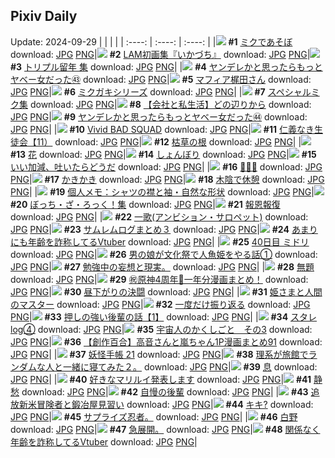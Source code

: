 ## Pixiv Daily
Update: 2024-09-29
|      |      |      |
| :----: | :----: | :----: |
|![](https://pixiv.microyu.workers.dev/c/240x480/img-master/img/2024/09/27/16/16/46/122811803_p0_master1200.jpg) **#1** [ミクであそぼ](https://www.pixiv.net/artworks/122811803) download: [JPG](https://pixiv.microyu.workers.dev/img-original/img/2024/09/27/16/16/46/122811803_p0.jpg) [PNG](https://pixiv.microyu.workers.dev/img-original/img/2024/09/27/16/16/46/122811803_p0.png)|![](https://pixiv.microyu.workers.dev/c/240x480/img-master/img/2024/09/27/00/02/24/122798429_p0_master1200.jpg) **#2** [LAM初画集『いかづち』](https://www.pixiv.net/artworks/122798429) download: [JPG](https://pixiv.microyu.workers.dev/img-original/img/2024/09/27/00/02/24/122798429_p0.jpg) [PNG](https://pixiv.microyu.workers.dev/img-original/img/2024/09/27/00/02/24/122798429_p0.png)|![](https://pixiv.microyu.workers.dev/c/240x480/img-master/img/2024/09/27/16/50/09/122813087_p0_master1200.jpg) **#3** [トリプル留年 集](https://www.pixiv.net/artworks/122813087) download: [JPG](https://pixiv.microyu.workers.dev/img-original/img/2024/09/27/16/50/09/122813087_p0.jpg) [PNG](https://pixiv.microyu.workers.dev/img-original/img/2024/09/27/16/50/09/122813087_p0.png)|
|![](https://pixiv.microyu.workers.dev/c/240x480/img-master/img/2024/09/27/00/00/57/122798288_p0_master1200.jpg) **#4** [ヤンデレかと思ったらもっとヤベー女だった㊸](https://www.pixiv.net/artworks/122798288) download: [JPG](https://pixiv.microyu.workers.dev/img-original/img/2024/09/27/00/00/57/122798288_p0.jpg) [PNG](https://pixiv.microyu.workers.dev/img-original/img/2024/09/27/00/00/57/122798288_p0.png)|![](https://pixiv.microyu.workers.dev/c/240x480/img-master/img/2024/09/27/00/00/29/122798180_p0_master1200.jpg) **#5** [マフィア梶田さん](https://www.pixiv.net/artworks/122798180) download: [JPG](https://pixiv.microyu.workers.dev/img-original/img/2024/09/27/00/00/29/122798180_p0.jpg) [PNG](https://pixiv.microyu.workers.dev/img-original/img/2024/09/27/00/00/29/122798180_p0.png)|![](https://pixiv.microyu.workers.dev/c/240x480/img-master/img/2024/09/27/15/40/36/122811976_p0_master1200.jpg) **#6** [ミクガキシリーズ](https://www.pixiv.net/artworks/122811976) download: [JPG](https://pixiv.microyu.workers.dev/img-original/img/2024/09/27/15/40/36/122811976_p0.jpg) [PNG](https://pixiv.microyu.workers.dev/img-original/img/2024/09/27/15/40/36/122811976_p0.png)|
|![](https://pixiv.microyu.workers.dev/c/240x480/img-master/img/2024/09/27/16/52/00/122812073_p0_master1200.jpg) **#7** [スペシャルミク集](https://www.pixiv.net/artworks/122812073) download: [JPG](https://pixiv.microyu.workers.dev/img-original/img/2024/09/27/16/52/00/122812073_p0.jpg) [PNG](https://pixiv.microyu.workers.dev/img-original/img/2024/09/27/16/52/00/122812073_p0.png)|![](https://pixiv.microyu.workers.dev/c/240x480/img-master/img/2024/09/27/12/00/09/122808676_p0_master1200.jpg) **#8** [【会社と私生活】どの辺りから](https://www.pixiv.net/artworks/122808676) download: [JPG](https://pixiv.microyu.workers.dev/img-original/img/2024/09/27/12/00/09/122808676_p0.jpg) [PNG](https://pixiv.microyu.workers.dev/img-original/img/2024/09/27/12/00/09/122808676_p0.png)|![](https://pixiv.microyu.workers.dev/c/240x480/img-master/img/2024/09/28/00/01/19/122825778_p0_master1200.jpg) **#9** [ヤンデレかと思ったらもっとヤベー女だった㊹](https://www.pixiv.net/artworks/122825778) download: [JPG](https://pixiv.microyu.workers.dev/img-original/img/2024/09/28/00/01/19/122825778_p0.jpg) [PNG](https://pixiv.microyu.workers.dev/img-original/img/2024/09/28/00/01/19/122825778_p0.png)|
|![](https://pixiv.microyu.workers.dev/c/240x480/img-master/img/2024/09/27/17/09/44/122813478_p0_master1200.jpg) **#10** [Vivid BAD SQUAD](https://www.pixiv.net/artworks/122813478) download: [JPG](https://pixiv.microyu.workers.dev/img-original/img/2024/09/27/17/09/44/122813478_p0.jpg) [PNG](https://pixiv.microyu.workers.dev/img-original/img/2024/09/27/17/09/44/122813478_p0.png)|![](https://pixiv.microyu.workers.dev/c/240x480/img-master/img/2024/09/28/10/47/37/122836332_p0_master1200.jpg) **#11** [仁義なき生徒会【11）](https://www.pixiv.net/artworks/122836332) download: [JPG](https://pixiv.microyu.workers.dev/img-original/img/2024/09/28/10/47/37/122836332_p0.jpg) [PNG](https://pixiv.microyu.workers.dev/img-original/img/2024/09/28/10/47/37/122836332_p0.png)|![](https://pixiv.microyu.workers.dev/c/240x480/img-master/img/2024/09/27/07/30/02/122805182_p0_master1200.jpg) **#12** [枯草の根](https://www.pixiv.net/artworks/122805182) download: [JPG](https://pixiv.microyu.workers.dev/img-original/img/2024/09/27/07/30/02/122805182_p0.jpg) [PNG](https://pixiv.microyu.workers.dev/img-original/img/2024/09/27/07/30/02/122805182_p0.png)|
|![](https://pixiv.microyu.workers.dev/c/240x480/img-master/img/2024/09/27/18/55/07/122815966_p0_master1200.jpg) **#13** [花](https://www.pixiv.net/artworks/122815966) download: [JPG](https://pixiv.microyu.workers.dev/img-original/img/2024/09/27/18/55/07/122815966_p0.jpg) [PNG](https://pixiv.microyu.workers.dev/img-original/img/2024/09/27/18/55/07/122815966_p0.png)|![](https://pixiv.microyu.workers.dev/c/240x480/img-master/img/2024/09/27/00/59/52/122800094_p0_master1200.jpg) **#14** [しょんぼり](https://www.pixiv.net/artworks/122800094) download: [JPG](https://pixiv.microyu.workers.dev/img-original/img/2024/09/27/00/59/52/122800094_p0.jpg) [PNG](https://pixiv.microyu.workers.dev/img-original/img/2024/09/27/00/59/52/122800094_p0.png)|![](https://pixiv.microyu.workers.dev/c/240x480/img-master/img/2024/09/27/16/10/32/122812444_p0_master1200.jpg) **#15** [いい加減、吐いたらどうだ](https://www.pixiv.net/artworks/122812444) download: [JPG](https://pixiv.microyu.workers.dev/img-original/img/2024/09/27/16/10/32/122812444_p0.jpg) [PNG](https://pixiv.microyu.workers.dev/img-original/img/2024/09/27/16/10/32/122812444_p0.png)|
|![](https://pixiv.microyu.workers.dev/c/240x480/img-master/img/2024/09/28/13/06/43/122839107_p0_master1200.jpg) **#16** [🍁🍁🍁](https://www.pixiv.net/artworks/122839107) download: [JPG](https://pixiv.microyu.workers.dev/img-original/img/2024/09/28/13/06/43/122839107_p0.jpg) [PNG](https://pixiv.microyu.workers.dev/img-original/img/2024/09/28/13/06/43/122839107_p0.png)|![](https://pixiv.microyu.workers.dev/c/240x480/img-master/img/2024/09/27/20/30/01/122818627_p0_master1200.jpg) **#17** [かきかき](https://www.pixiv.net/artworks/122818627) download: [JPG](https://pixiv.microyu.workers.dev/img-original/img/2024/09/27/20/30/01/122818627_p0.jpg) [PNG](https://pixiv.microyu.workers.dev/img-original/img/2024/09/27/20/30/01/122818627_p0.png)|![](https://pixiv.microyu.workers.dev/c/240x480/img-master/img/2024/09/28/00/00/20/122825573_p0_master1200.jpg) **#18** [木陰で休憩](https://www.pixiv.net/artworks/122825573) download: [JPG](https://pixiv.microyu.workers.dev/img-original/img/2024/09/28/00/00/20/122825573_p0.jpg) [PNG](https://pixiv.microyu.workers.dev/img-original/img/2024/09/28/00/00/20/122825573_p0.png)|
|![](https://pixiv.microyu.workers.dev/c/240x480/img-master/img/2024/09/28/06/00/05/122832157_p0_master1200.jpg) **#19** [個人メモ：シャツの襟と袖・自然な形状](https://www.pixiv.net/artworks/122832157) download: [JPG](https://pixiv.microyu.workers.dev/img-original/img/2024/09/28/06/00/05/122832157_p0.jpg) [PNG](https://pixiv.microyu.workers.dev/img-original/img/2024/09/28/06/00/05/122832157_p0.png)|![](https://pixiv.microyu.workers.dev/c/240x480/img-master/img/2024/09/27/15/59/42/122812247_p0_master1200.jpg) **#20** [ぼっち・ざ・ろっく！集](https://www.pixiv.net/artworks/122812247) download: [JPG](https://pixiv.microyu.workers.dev/img-original/img/2024/09/27/15/59/42/122812247_p0.jpg) [PNG](https://pixiv.microyu.workers.dev/img-original/img/2024/09/27/15/59/42/122812247_p0.png)|![](https://pixiv.microyu.workers.dev/c/240x480/img-master/img/2024/09/27/07/11/02/122804962_p0_master1200.jpg) **#21** [報恩報復](https://www.pixiv.net/artworks/122804962) download: [JPG](https://pixiv.microyu.workers.dev/img-original/img/2024/09/27/07/11/02/122804962_p0.jpg) [PNG](https://pixiv.microyu.workers.dev/img-original/img/2024/09/27/07/11/02/122804962_p0.png)|
|![](https://pixiv.microyu.workers.dev/c/240x480/img-master/img/2024/09/27/06/41/07/122804582_p0_master1200.jpg) **#22** [一歌(アンビション・サロペット)](https://www.pixiv.net/artworks/122804582) download: [JPG](https://pixiv.microyu.workers.dev/img-original/img/2024/09/27/06/41/07/122804582_p0.jpg) [PNG](https://pixiv.microyu.workers.dev/img-original/img/2024/09/27/06/41/07/122804582_p0.png)|![](https://pixiv.microyu.workers.dev/c/240x480/img-master/img/2024/09/28/00/04/00/122826032_p0_master1200.jpg) **#23** [サムレムログまとめ３](https://www.pixiv.net/artworks/122826032) download: [JPG](https://pixiv.microyu.workers.dev/img-original/img/2024/09/28/00/04/00/122826032_p0.jpg) [PNG](https://pixiv.microyu.workers.dev/img-original/img/2024/09/28/00/04/00/122826032_p0.png)|![](https://pixiv.microyu.workers.dev/c/240x480/img-master/img/2024/09/27/21/04/33/122819728_p0_master1200.jpg) **#24** [あまりにも年齢を詐称してるVtuber](https://www.pixiv.net/artworks/122819728) download: [JPG](https://pixiv.microyu.workers.dev/img-original/img/2024/09/27/21/04/33/122819728_p0.jpg) [PNG](https://pixiv.microyu.workers.dev/img-original/img/2024/09/27/21/04/33/122819728_p0.png)|
|![](https://pixiv.microyu.workers.dev/c/240x480/img-master/img/2024/09/27/00/00/30/122798187_p0_master1200.jpg) **#25** [40日目 ミドリ](https://www.pixiv.net/artworks/122798187) download: [JPG](https://pixiv.microyu.workers.dev/img-original/img/2024/09/27/00/00/30/122798187_p0.jpg) [PNG](https://pixiv.microyu.workers.dev/img-original/img/2024/09/27/00/00/30/122798187_p0.png)|![](https://pixiv.microyu.workers.dev/c/240x480/img-master/img/2024/09/27/12/00/20/122808709_p0_master1200.jpg) **#26** [男の娘が文化祭で人魚姫をやる話①](https://www.pixiv.net/artworks/122808709) download: [JPG](https://pixiv.microyu.workers.dev/img-original/img/2024/09/27/12/00/20/122808709_p0.jpg) [PNG](https://pixiv.microyu.workers.dev/img-original/img/2024/09/27/12/00/20/122808709_p0.png)|![](https://pixiv.microyu.workers.dev/c/240x480/img-master/img/2024/09/27/19/10/26/122816475_p0_master1200.jpg) **#27** [勉強中の妄想と現実。](https://www.pixiv.net/artworks/122816475) download: [JPG](https://pixiv.microyu.workers.dev/img-original/img/2024/09/27/19/10/26/122816475_p0.jpg) [PNG](https://pixiv.microyu.workers.dev/img-original/img/2024/09/27/19/10/26/122816475_p0.png)|
|![](https://pixiv.microyu.workers.dev/c/240x480/img-master/img/2024/09/27/05/50/34/122803984_p0_master1200.jpg) **#28** [無題](https://www.pixiv.net/artworks/122803984) download: [JPG](https://pixiv.microyu.workers.dev/img-original/img/2024/09/27/05/50/34/122803984_p0.jpg) [PNG](https://pixiv.microyu.workers.dev/img-original/img/2024/09/27/05/50/34/122803984_p0.png)|![](https://pixiv.microyu.workers.dev/c/240x480/img-master/img/2024/09/28/12/36/13/122838523_p0_master1200.jpg) **#29** [㊗️原神4周年🎉一年分漫画まとめ！](https://www.pixiv.net/artworks/122838523) download: [JPG](https://pixiv.microyu.workers.dev/img-original/img/2024/09/28/12/36/13/122838523_p0.jpg) [PNG](https://pixiv.microyu.workers.dev/img-original/img/2024/09/28/12/36/13/122838523_p0.png)|![](https://pixiv.microyu.workers.dev/c/240x480/img-master/img/2024/09/28/10/52/33/122836427_p0_master1200.jpg) **#30** [昼下がりの決闘](https://www.pixiv.net/artworks/122836427) download: [JPG](https://pixiv.microyu.workers.dev/img-original/img/2024/09/28/10/52/33/122836427_p0.jpg) [PNG](https://pixiv.microyu.workers.dev/img-original/img/2024/09/28/10/52/33/122836427_p0.png)|
|![](https://pixiv.microyu.workers.dev/c/240x480/img-master/img/2024/09/27/01/16/10/122800497_p0_master1200.jpg) **#31** [姫さまと人間のマスター](https://www.pixiv.net/artworks/122800497) download: [JPG](https://pixiv.microyu.workers.dev/img-original/img/2024/09/27/01/16/10/122800497_p0.jpg) [PNG](https://pixiv.microyu.workers.dev/img-original/img/2024/09/27/01/16/10/122800497_p0.png)|![](https://pixiv.microyu.workers.dev/c/240x480/img-master/img/2024/09/27/00/00/39/122798231_p0_master1200.jpg) **#32** [一度だけ振り返る](https://www.pixiv.net/artworks/122798231) download: [JPG](https://pixiv.microyu.workers.dev/img-original/img/2024/09/27/00/00/39/122798231_p0.jpg) [PNG](https://pixiv.microyu.workers.dev/img-original/img/2024/09/27/00/00/39/122798231_p0.png)|![](https://pixiv.microyu.workers.dev/c/240x480/img-master/img/2024/09/28/00/46/32/122825936_p0_master1200.jpg) **#33** [押しの強い後輩の話【1】](https://www.pixiv.net/artworks/122825936) download: [JPG](https://pixiv.microyu.workers.dev/img-original/img/2024/09/28/00/46/32/122825936_p0.jpg) [PNG](https://pixiv.microyu.workers.dev/img-original/img/2024/09/28/00/46/32/122825936_p0.png)|
|![](https://pixiv.microyu.workers.dev/c/240x480/img-master/img/2024/09/27/21/28/21/122820437_p0_master1200.jpg) **#34** [スタレlog④](https://www.pixiv.net/artworks/122820437) download: [JPG](https://pixiv.microyu.workers.dev/img-original/img/2024/09/27/21/28/21/122820437_p0.jpg) [PNG](https://pixiv.microyu.workers.dev/img-original/img/2024/09/27/21/28/21/122820437_p0.png)|![](https://pixiv.microyu.workers.dev/c/240x480/img-master/img/2024/09/27/00/00/38/122798226_p0_master1200.jpg) **#35** [宇宙人のかくしごと　その3](https://www.pixiv.net/artworks/122798226) download: [JPG](https://pixiv.microyu.workers.dev/img-original/img/2024/09/27/00/00/38/122798226_p0.jpg) [PNG](https://pixiv.microyu.workers.dev/img-original/img/2024/09/27/00/00/38/122798226_p0.png)|![](https://pixiv.microyu.workers.dev/c/240x480/img-master/img/2024/09/28/00/02/15/122825894_p0_master1200.jpg) **#36** [【創作百合】高音さんと嵐ちゃん1P漫画まとめ91](https://www.pixiv.net/artworks/122825894) download: [JPG](https://pixiv.microyu.workers.dev/img-original/img/2024/09/28/00/02/15/122825894_p0.jpg) [PNG](https://pixiv.microyu.workers.dev/img-original/img/2024/09/28/00/02/15/122825894_p0.png)|
|![](https://pixiv.microyu.workers.dev/c/240x480/img-master/img/2024/09/27/00/02/37/122798447_p0_master1200.jpg) **#37** [妖怪手帳 21](https://www.pixiv.net/artworks/122798447) download: [JPG](https://pixiv.microyu.workers.dev/img-original/img/2024/09/27/00/02/37/122798447_p0.jpg) [PNG](https://pixiv.microyu.workers.dev/img-original/img/2024/09/27/00/02/37/122798447_p0.png)|![](https://pixiv.microyu.workers.dev/c/240x480/img-master/img/2024/09/28/18/04/33/122845694_p0_master1200.jpg) **#38** [理系が旅館でランダムな人と一緒に寝てみた２。](https://www.pixiv.net/artworks/122845694) download: [JPG](https://pixiv.microyu.workers.dev/img-original/img/2024/09/28/18/04/33/122845694_p0.jpg) [PNG](https://pixiv.microyu.workers.dev/img-original/img/2024/09/28/18/04/33/122845694_p0.png)|![](https://pixiv.microyu.workers.dev/c/240x480/img-master/img/2024/09/27/19/38/59/122817193_p0_master1200.jpg) **#39** [息](https://www.pixiv.net/artworks/122817193) download: [JPG](https://pixiv.microyu.workers.dev/img-original/img/2024/09/27/19/38/59/122817193_p0.jpg) [PNG](https://pixiv.microyu.workers.dev/img-original/img/2024/09/27/19/38/59/122817193_p0.png)|
|![](https://pixiv.microyu.workers.dev/c/240x480/img-master/img/2024/09/27/00/00/24/122798156_p0_master1200.jpg) **#40** [好きなマリルイ発表します](https://www.pixiv.net/artworks/122798156) download: [JPG](https://pixiv.microyu.workers.dev/img-original/img/2024/09/27/00/00/24/122798156_p0.jpg) [PNG](https://pixiv.microyu.workers.dev/img-original/img/2024/09/27/00/00/24/122798156_p0.png)|![](https://pixiv.microyu.workers.dev/c/240x480/img-master/img/2024/09/27/00/00/26/122798164_p0_master1200.jpg) **#41** [静愁](https://www.pixiv.net/artworks/122798164) download: [JPG](https://pixiv.microyu.workers.dev/img-original/img/2024/09/27/00/00/26/122798164_p0.jpg) [PNG](https://pixiv.microyu.workers.dev/img-original/img/2024/09/27/00/00/26/122798164_p0.png)|![](https://pixiv.microyu.workers.dev/c/240x480/img-master/img/2024/09/27/19/40/15/122817234_p0_master1200.jpg) **#42** [自慢の後輩](https://www.pixiv.net/artworks/122817234) download: [JPG](https://pixiv.microyu.workers.dev/img-original/img/2024/09/27/19/40/15/122817234_p0.jpg) [PNG](https://pixiv.microyu.workers.dev/img-original/img/2024/09/27/19/40/15/122817234_p0.png)|
|![](https://pixiv.microyu.workers.dev/c/240x480/img-master/img/2024/09/27/13/16/23/122809876_p0_master1200.jpg) **#43** [追放新米冒険者と鍛冶屋見習い](https://www.pixiv.net/artworks/122809876) download: [JPG](https://pixiv.microyu.workers.dev/img-original/img/2024/09/27/13/16/23/122809876_p0.jpg) [PNG](https://pixiv.microyu.workers.dev/img-original/img/2024/09/27/13/16/23/122809876_p0.png)|![](https://pixiv.microyu.workers.dev/c/240x480/img-master/img/2024/09/27/17/07/29/122813437_p0_master1200.jpg) **#44** [キキ?](https://www.pixiv.net/artworks/122813437) download: [JPG](https://pixiv.microyu.workers.dev/img-original/img/2024/09/27/17/07/29/122813437_p0.jpg) [PNG](https://pixiv.microyu.workers.dev/img-original/img/2024/09/27/17/07/29/122813437_p0.png)|![](https://pixiv.microyu.workers.dev/c/240x480/img-master/img/2024/09/27/12/03/31/122807299_p0_master1200.jpg) **#45** [サプライズ忍者。](https://www.pixiv.net/artworks/122807299) download: [JPG](https://pixiv.microyu.workers.dev/img-original/img/2024/09/27/12/03/31/122807299_p0.jpg) [PNG](https://pixiv.microyu.workers.dev/img-original/img/2024/09/27/12/03/31/122807299_p0.png)|
|![](https://pixiv.microyu.workers.dev/c/240x480/img-master/img/2024/09/27/01/51/58/122801224_p0_master1200.jpg) **#46** [白野](https://www.pixiv.net/artworks/122801224) download: [JPG](https://pixiv.microyu.workers.dev/img-original/img/2024/09/27/01/51/58/122801224_p0.jpg) [PNG](https://pixiv.microyu.workers.dev/img-original/img/2024/09/27/01/51/58/122801224_p0.png)|![](https://pixiv.microyu.workers.dev/c/240x480/img-master/img/2024/09/28/12/08/29/122837957_p0_master1200.jpg) **#47** [急展開。](https://www.pixiv.net/artworks/122837957) download: [JPG](https://pixiv.microyu.workers.dev/img-original/img/2024/09/28/12/08/29/122837957_p0.jpg) [PNG](https://pixiv.microyu.workers.dev/img-original/img/2024/09/28/12/08/29/122837957_p0.png)|![](https://pixiv.microyu.workers.dev/c/240x480/img-master/img/2024/09/28/21/10/01/122851371_p0_master1200.jpg) **#48** [関係なく年齢を詐称してるVtuber](https://www.pixiv.net/artworks/122851371) download: [JPG](https://pixiv.microyu.workers.dev/img-original/img/2024/09/28/21/10/01/122851371_p0.jpg) [PNG](https://pixiv.microyu.workers.dev/img-original/img/2024/09/28/21/10/01/122851371_p0.png)|
